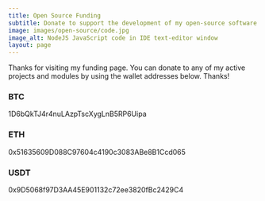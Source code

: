 ```yaml
---
title: Open Source Funding
subtitle: Donate to support the development of my open-source software
image: images/open-source/code.jpg
image_alt: NodeJS JavaScript code in IDE text-editor window
layout: page
---
```


Thanks for visiting my funding page. You can donate to any of my active projects and modules by using the wallet addresses below. Thanks!

### BTC
1D6bQkTJ4r4nuLAzpTscXygLnB5RP6Uipa

### ETH
0x51635609D088C97604c4190c3083ABe8B1Ccd065

### USDT
0x9D5068f97D3AA45E901132c72ee3820fBc2429C4

